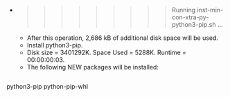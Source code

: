 * >>>>>>>>> Running inst-min-con-xtra-py-python3-pip.sh ...
  * After this operation, 2,686 kB of additional disk space will be used.
  * Install python3-pip.
  * Disk size = 3401292K. Space Used = 5288K. Runtime = 00:00:00:03.
  * The following NEW packages will be installed:
  ```bash
python3-pip python-pip-whl
  ```
